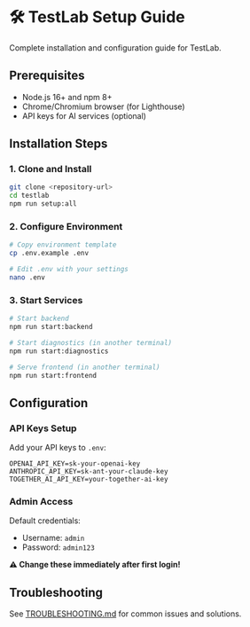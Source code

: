 # 🛠️ TestLab Setup Guide

Complete installation and configuration guide for TestLab.

## Prerequisites

- Node.js 16+ and npm 8+
- Chrome/Chromium browser (for Lighthouse)
- API keys for AI services (optional)

## Installation Steps

### 1. Clone and Install
```bash
git clone <repository-url>
cd testlab
npm run setup:all
```

### 2. Configure Environment
```bash
# Copy environment template
cp .env.example .env

# Edit .env with your settings
nano .env
```

### 3. Start Services
```bash
# Start backend
npm run start:backend

# Start diagnostics (in another terminal)
npm run start:diagnostics

# Serve frontend (in another terminal)
npm run start:frontend
```

## Configuration

### API Keys Setup
Add your API keys to `.env`:
```
OPENAI_API_KEY=sk-your-openai-key
ANTHROPIC_API_KEY=sk-ant-your-claude-key
TOGETHER_AI_API_KEY=your-together-ai-key
```

### Admin Access
Default credentials:
- Username: `admin`
- Password: `admin123`

**⚠️ Change these immediately after first login!**

## Troubleshooting

See [TROUBLESHOOTING.md](TROUBLESHOOTING.md) for common issues and solutions.
